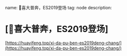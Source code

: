 name: 🎉喜大普奔，ES2019登场
tag: node
description: 

# [🎉喜大普奔，ES2019登场]




[https://huayifeng.top/xi-da-pu-ben-es2019deng-chang/](https://huayifeng.top/xi-da-pu-ben-es2019deng-chang/)